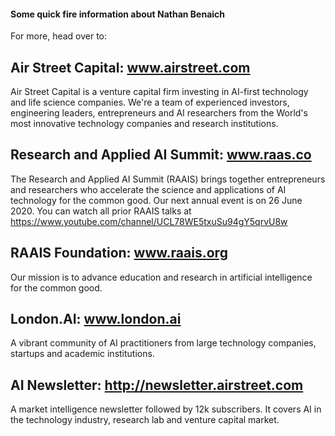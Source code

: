 #### Some quick fire information about Nathan Benaich

For more, head over to:

## Air Street Capital: www.airstreet.com
Air Street Capital is a venture capital firm investing in AI-first technology and life science companies. We're a team of experienced investors, engineering leaders, entrepreneurs and AI researchers from the World's most innovative technology companies and research institutions.

## Research and Applied AI Summit: www.raas.co
The Research and Applied AI Summit (RAAIS) brings together entrepreneurs and researchers who accelerate the science and applications of AI technology for the common good. Our next annual event is on 26 June 2020. 
You can watch all prior RAAIS talks at https://www.youtube.com/channel/UCL78WE5txuSu94gY5qrvU8w

## RAAIS Foundation: www.raais.org
Our mission is to advance education and research in artificial intelligence for the common good.

## London.AI: www.london.ai
A vibrant community of AI practitioners from large technology companies, startups and academic institutions. 

## AI Newsletter: http://newsletter.airstreet.com
A market intelligence newsletter followed by 12k subscribers. It covers AI in the technology industry, research lab and venture capital market.

